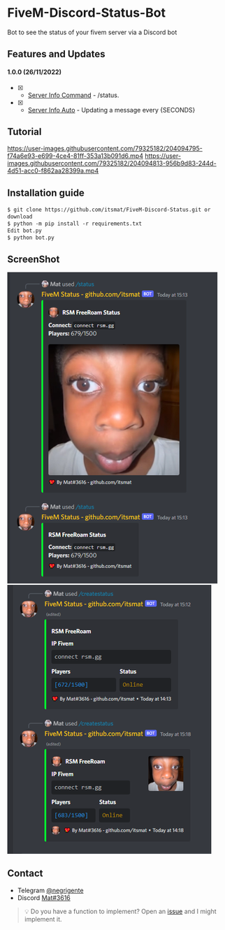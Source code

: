 # FiveM-Discord-Status-Bot
Bot to see the status of your fivem server via a Discord bot

## Features and Updates
#### 1.0.0 (26/11/2022)
- [x] - [Server Info Command](https://github.com/itsmat/FiveM-Discord-Status-Bot) - /status.
- [x] - [Server Info Auto](https://github.com/itsmat/FiveM-Telegram) - Updating a message every {SECONDS}

## Tutorial
https://user-images.githubusercontent.com/79325182/204094795-f74a6e93-e699-4ce4-81ff-353a13b091d6.mp4
https://user-images.githubusercontent.com/79325182/204094813-956b9d83-244d-4d51-acc0-f862aa28399a.mp4

## Installation guide

```
$ git clone https://github.com/itsmat/FiveM-Discord-Status.git or download
$ python -m pip install -r requirements.txt
Edit bot.py
$ python bot.py
```


## ScreenShot
![/status](https://raw.githubusercontent.com/itsmat/FiveM-Discord-Status-Bot/Nuker-Tool/Screen/statuscommand.PNG)
![autostatus](https://raw.githubusercontent.com/itsmat/FiveM-Discord-Status-Bot/Nuker-Tool/Screen/autostatus.PNG)

## Contact
- Telegram [@negrigente](https://t.me/negrigente)
- Discord [Mat#3616](https://github.com/itsmat)

> 💡 Do you have a function to implement? Open an [issue](https://github.com/itsmat/FiveM-Telegram/issues/new) and I might implement it.


